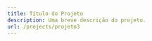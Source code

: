 ```yaml
---
title: Título do Projeto
description: Uma breve descrição do projeto.
url: /projects/projeto3
---
```

